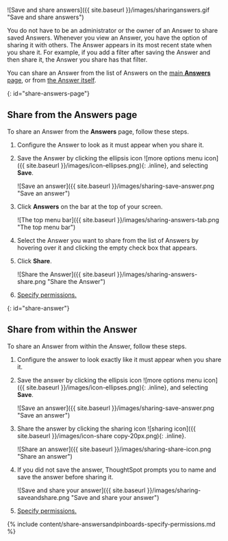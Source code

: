 ![Save and share answers]({{ site.baseurl }}/images/sharinganswers.gif "Save and share answers")
<!--{% include image.html file="sharinganswers.gif" title="Save and share answers" alt="Learn how to save and share answers." caption="Save and share answers" %}-->

You do not have to be an administrator or the owner of an Answer to share saved Answers. Whenever you view an Answer, you have the option of sharing it with others. The Answer appears in its most recent state when you share it. For example, if you add a filter after saving the Answer and then share it, the Answer you share has that filter.

You can share an Answer from the list of Answers on the [main **Answers** page](#share-answers-page), or from [the Answer itself](#share-answer).

{: id="share-answers-page"}
## Share from the Answers page
To share an Answer from the **Answers** page, follow these steps.

1. Configure the Answer to look as it must appear when you share it.

2. Save the Answer by clicking the ellipsis icon ![more options menu icon]({{ site.baseurl }}/images/icon-ellipses.png){: .inline}, and selecting **Save**.

    ![Save an answer]({{ site.baseurl }}/images/sharing-save-answer.png "Save an answer")

3. Click **Answers** on the bar at the top of your screen.

    ![The top menu bar]({{ site.baseurl }}/images/sharing-answers-tab.png "The top menu bar")

2. Select the Answer you want to share from the list of Answers by hovering over it and clicking the empty check box that appears.

3. Click **Share**.

    ![Share the Answer]({{ site.baseurl }}/images/sharing-answers-share.png "Share the Answer")

4. [Specify permissions.](#specify-permissions)

{: id="share-answer"}
## Share from within the Answer
To share an Answer from within the Answer, follow these steps.

1. Configure the answer to look exactly like it must appear when you share it.
2. Save the answer by clicking the ellipsis icon ![more options menu icon]({{ site.baseurl }}/images/icon-ellipses.png){: .inline}, and selecting **Save**.

    ![Save an answer]({{ site.baseurl }}/images/sharing-save-answer.png "Save an answer")
    <!--{% include image.html file="sharing-save-answer.png" title="Save an answer" alt="Click the ellipsis icon and then click save to save an answer." caption="Save an answer" %}-->

3. Share the answer by clicking the sharing icon ![sharing icon]({{ site.baseurl }}/images/icon-share copy-20px.png){: .inline}.

    ![Share an answer]({{ site.baseurl }}/images/sharing-share-icon.png "Share an answer")
    <!--{% include image.html file="sharing-share-icon.png" title="Share an answer" alt="To share an answer, click the share icon at the top right of your screen, next to the ellipsis icon." caption="Share an answer" %}-->

4. If you did not save the answer, ThoughtSpot prompts you to name and save the answer before sharing it.

    ![Save and share your answer]({{ site.baseurl }}/images/sharing-saveandshare.png "Save and share your answer")
    <!--{% include image.html file="sharing-saveandshare.png" title="Save and share your answer" alt="Save the answer before you can share it. You can add an optional description." caption="Save and share your answer" %}-->

5. [Specify permissions.](#specify-permissions)

{% include content/share-answersandpinboards-specify-permissions.md %}
